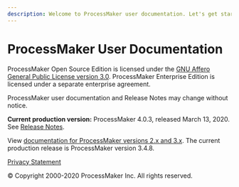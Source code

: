 ```yaml
---
description: Welcome to ProcessMaker user documentation. Let's get started.
---
```


# ProcessMaker User Documentation

ProcessMaker Open Source Edition is licensed under the [GNU Affero General Public License version 3.0](https://github.com/ProcessMaker/spark/blob/develop/LICENSE.txt). ProcessMaker Enterprise Edition is licensed under a separate enterprise agreement.

ProcessMaker user documentation and Release Notes may change without notice.

**Current production version:** ProcessMaker 4.0.3, released March 13, 2020. See [Release Notes](https://processmaker.gitbook.io/processmaker-release-notes/processmaker-4.0.x/processmaker-4.0.3-release-notes).

View [documentation for ProcessMaker versions 2.x and 3.x](https://wiki.processmaker.com/). The current production release is ProcessMaker version 3.4.8.

[Privacy Statement](https://www.processmaker.com/privacy-statement)

© Copyright 2000-2020 ProcessMaker Inc. All rights reserved.

